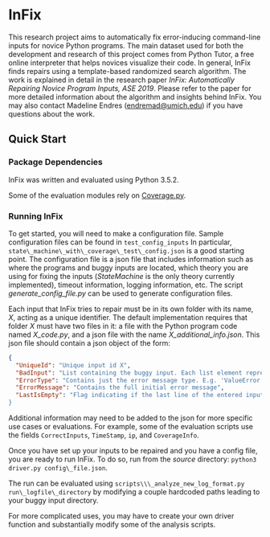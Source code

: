 # InFix

This research project aims to automatically fix error-inducing command-line inputs for novice Python programs. The main dataset used for both the development and research of this project comes from Python Tutor, a free online interpreter that helps novices visualize their code. In general, InFix finds repairs using a template-based randomized search algorithm. The work is explained in detail in the research paper _InFix: Automatically Repairing Novice Program Inputs, ASE 2019_. Please refer to the paper for more detailed information about the algorithm and insights behind InFix. You may also contact Madeline Endres (endremad@umich.edu) if you have questions about the work.


## Quick Start

### Package Dependencies 

InFix was written and evaluated using Python 3.5.2.

Some of the evaluation modules rely on [Coverage.py](https://coverage.readthedocs.io/en/v4.5.x/).

### Running InFix

To get started, you will need to make a configuration file. Sample configuration files can be found in `test_config_inputs` In particular, `state\_machine\_with\_coverage\_test\_config.json` is a good starting point. The configuration file is a json file that includes information such as where the programs and buggy inputs are located, which theory you are using for fixing the inputs (*StateMachine* is the only theory currently implemented), timeout information, logging information, etc. The script *generate\_config\_file.py* can be used to generate configuration files.

Each input that InFix tries to repair must be in its own folder with its name, *X*, acting as a unique identifier. The default implementation requires that folder *X* must have two files in it: a file with the Python program code named *X\_code.py*, and a json file with the name *X\_additional\_info.json*. This json file should contain a json object of the form:

```json
{
  "UniqueId": "Unique input id X",
  "BadInput": "List containing the buggy input. Each list element represents a single line of input before a newline. e.g.  ['2', '66 42']",
  "ErrorType": "Contains just the error message type. E.g. 'ValueError'",
  "ErrorMessage": "Contains the full initial error message",
  "LastIsEmpty": "Flag indicating if the last line of the entered input was blank. This was used to focus investigations on certain types of inputs.
}
```

Additional information may need to be added to the json for more specific use cases or evaluations. For example, some of the evaluation scripts use the fields `CorrectInputs`, `TimeStamp`, `ip`, and `CoverageInfo`.

Once you have set up your inputs to be repaired and you have a config file, you are ready to run InFix. To do so, run from the *source* directory: `python3 driver.py config\_file.json`.

The run can be evaluated using `scripts\\\_analyze_new_log_format.py run\_logfile\_directory` by modifying a couple hardcoded paths leading to your buggy input directory.

For more complicated uses, you may have to create your own driver function and substantially modify some of the analysis scripts.
